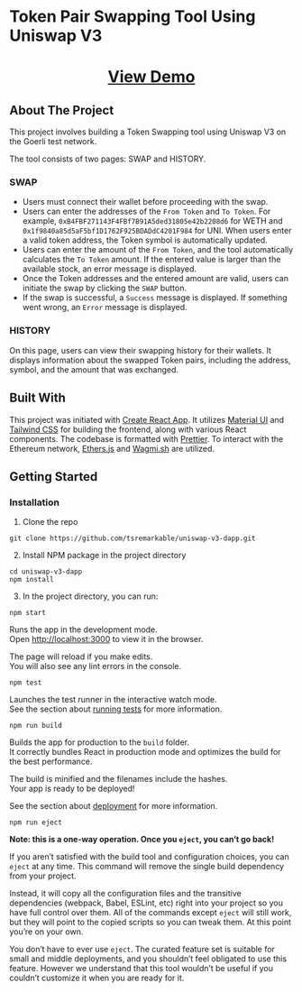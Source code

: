 # Token Pair Swapping Tool Using Uniswap V3

<div align="center">
    <a href="#"><h1>View Demo</h1></a>
</div>

## About The Project
This project involves building a Token Swapping tool using Uniswap V3 on the Goerli test network.

The tool consists of two pages: SWAP and HISTORY.

### SWAP
- Users must connect their wallet before proceeding with the swap.
- Users can enter the addresses of the `From Token` and `To Token`. For example, `0xB4FBF271143F4FBf7B91A5ded31805e42b2208d6` for WETH and `0x1f9840a85d5aF5bf1D1762F925BDADdC4201F984` for UNI. When users enter a valid token address, the Token symbol is automatically updated.
- Users can enter the amount of the `From Token`, and the tool automatically calculates the `To Token` amount. If the entered value is larger than the available stock, an error message is displayed.
- Once the Token addresses and the entered amount are valid, users can initiate the swap by clicking the `SWAP` button.
- If the swap is successful, a `Success` message is displayed. If something went wrong, an `Error` message is displayed.

### HISTORY
On this page, users can view their swapping history for their wallets. It displays information about the swapped Token pairs, including the address, symbol, and the amount that was exchanged.


## Built With
This project was initiated with [Create React App](https://github.com/facebook/create-react-app). It utilizes [Material UI](https://mui.com/material-ui/) and [Tailwind CSS](https://tailwindcss.com/) for building the frontend, along with various React components. The codebase is formatted with [Prettier](https://prettier.io/). To interact with the Ethereum network, [Ethers.js](https://docs.ethers.org/v6/) and [Wagmi.sh](https://wagmi.sh/) are utilized.


## Getting Started
### Installation
1. Clone the repo
```shell
git clone https://github.com/tsremarkable/uniswap-v3-dapp.git
```
2. Install NPM package in the project directory
```shell
cd uniswap-v3-dapp
npm install
```
3. In the project directory, you can run:
```shell
npm start
```

Runs the app in the development mode.\
Open [http://localhost:3000](http://localhost:3000) to view it in the browser.

The page will reload if you make edits.\
You will also see any lint errors in the console.

```shell
npm test
```

Launches the test runner in the interactive watch mode.\
See the section about [running tests](https://facebook.github.io/create-react-app/docs/running-tests) for more information.

```shell
npm run build
```

Builds the app for production to the `build` folder.\
It correctly bundles React in production mode and optimizes the build for the best performance.

The build is minified and the filenames include the hashes.\
Your app is ready to be deployed!

See the section about [deployment](https://facebook.github.io/create-react-app/docs/deployment) for more information.

```shell
npm run eject
```

**Note: this is a one-way operation. Once you `eject`, you can’t go back!**

If you aren’t satisfied with the build tool and configuration choices, you can `eject` at any time. This command will remove the single build dependency from your project.

Instead, it will copy all the configuration files and the transitive dependencies (webpack, Babel, ESLint, etc) right into your project so you have full control over them. All of the commands except `eject` will still work, but they will point to the copied scripts so you can tweak them. At this point you’re on your own.

You don’t have to ever use `eject`. The curated feature set is suitable for small and middle deployments, and you shouldn’t feel obligated to use this feature. However we understand that this tool wouldn’t be useful if you couldn’t customize it when you are ready for it.
